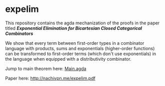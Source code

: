 # expelim


This repository contains the agda mechanization of the proofs in the paper titled ***Exponential Elimination for Bicartesian Closed Categorical Combinators***

We show that every term between first-order types in a combinator language with products, sums and exponentials (higher-order functions) can be transformed to first-order terms (which don't use exponentials) in the language when equipped with a distributivity combinator.

Jump to main theorem here: [Main.agda](https://github.com/nachivpn/expelim/blob/master/src/Main.agda#L119)

Paper here: http://nachivpn.me/expelim.pdf
